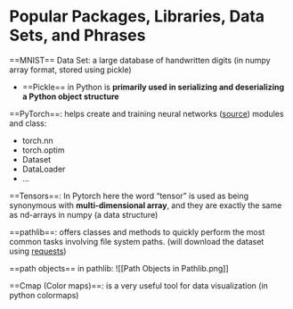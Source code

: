 # Popular Packages, Libraries, Data Sets, and Phrases

==MNIST== Data Set: a large database of handwritten digits (in numpy array format, stored using pickle)
- ==Pickle== in Python is **primarily used in serializing and deserializing a Python object structure**

==PyTorch==: helps create and training neural networks ([source](https://pytorch.org/tutorials/beginner/nn_tutorial.html))
modules and class:
- torch.nn
- torch.optim
- Dataset
- DataLoader
- ...

==Tensors==: In Pytorch here the word “tensor” is used as being synonymous with **multi-dimensional array**, and they are exactly the same as nd-arrays in numpy (a data structure)

==pathlib==: offers classes and methods to quickly perform the most common tasks involving file system paths. (will download the dataset using [requests](http://docs.python-requests.org/en/master/))

==path objects== in pathlib:
![[Path Objects in Pathlib.png]]

==Cmap (Color maps)==: is a very useful tool for data visualization (in python colormaps)